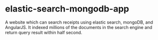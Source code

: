# elastic-search-mongodb-app
A website which can search receipts using elastic search, mongoDB, and AngularJS. It indexed millions of the documents in the search engine and return query result within half second.
